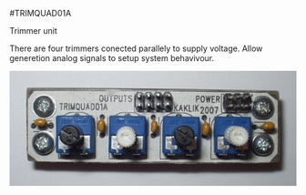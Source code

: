 <!--- PrjInfo ---> <!--- Please remove this line after manually editing --->
<!--- 00a56be08b96043df9e37d6aff7b6990 --->
<!--- Created:20170112-18:22: ---> 
<!--- Author:Mlab: ---> 
<!--- AuthorEmail:mlab@mlab.cz: ---> 
<!--- Tags:imported: ---> 
<!--- Ust:None: ---> 
<!--- Name:TRIMQUAD01A: --->
#TRIMQUAD01A 
<!--- LongName --->
Trimmer unit
<!--- ELongName ---> 

<!--- Lead --->
There are four trimmers conected parallely to supply voltage. Allow generetion analog signals to setup system behavivour.
<!--- ELead ---> 

![LeadImg](TRIMQUAD01A_Small.jpg) 


​
​
<!--- Description --->
<!--- EDescription --->
<!--- Content --->
<!--- EContent --->
            